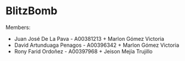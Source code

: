 # BlitzBomb

Members:
-  Juan José De La Pava - A00381213          	 + Marlon Gómez Victoria
-  David Artunduaga Penagos - A00396342 	     + Marlon Gómez Victoria
-  Rony Farid Ordoñez - A00397968            	 + Jeison Mejía Trujillo
